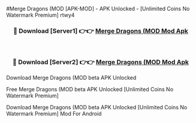 #Merge Dragons (MOD [APK-MOD] - APK Unlocked - [Unlimited Coins No Watermark Premium] rtwy4



<div align="center">

<h3>🔴 Download [Server1] 👉👉 <a href="https://momento.my/?title=Merge_Dragons_(MOD">Merge Dragons (MOD Mod Apk</a></h3><br>

<h3>🔴 Download [Server2] 👉👉 <a href="https://momento.my/?title=Merge_Dragons_(MOD">Merge Dragons (MOD Mod Apk</a></h3>
</div>



Download Merge Dragons (MOD beta APK Unlocked

Free Merge Dragons (MOD beta APK Unlocked [Unlimited Coins No Watermark Premium]

Download Merge Dragons (MOD beta APK Unlocked [Unlimited Coins No Watermark Premium] Mod For Android
